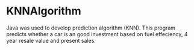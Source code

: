 # KNNAlgorithm
Java was used to develop prediction algorithm (KNN).
This program predicts whether a car is an good investment based on fuel effeciency, 4 year resale value and present sales.


